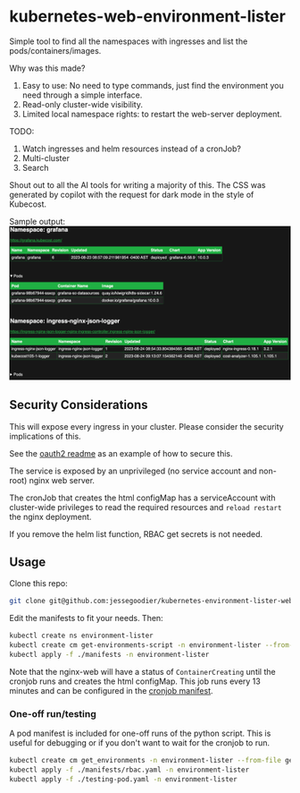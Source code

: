 # kubernetes-web-environment-lister

Simple tool to find all the namespaces with ingresses and list the pods/containers/images.

Why was this made?

1. Easy to use: No need to type commands, just find the environment you need through a simple interface.
2. Read-only cluster-wide visibility.
3. Limited local namespace rights: to restart the web-server deployment.

TODO:

1. Watch ingresses and helm resources instead of a cronJob?
2. Multi-cluster
3. Search

Shout out to all the AI tools for writing a majority of this. The CSS was generated by copilot with the request for dark mode in the style of Kubecost.

Sample output:
![sample-output](screenshot.png)

## Security Considerations

This will expose every ingress in your cluster.  Please consider the security implications of this.

See the [oauth2 readme](auth/oauth2-proxy/README.md) as an example of how to secure this.

The service is exposed by an unprivileged (no service account and non-root) nginx web server.

The cronJob that creates the html configMap has a serviceAccount with cluster-wide privileges to read the required resources and `reload restart` the nginx deployment.

If you remove the helm list function, RBAC get secrets is not needed.

## Usage

Clone this repo:

```sh
git clone git@github.com:jessegoodier/kubernetes-environment-lister-web.git
```

Edit the manifests to fit your needs.
Then:

```sh
kubectl create ns environment-lister
kubectl create cm get-environments-script -n environment-lister --from-file get_environments.py
kubectl apply -f ./manifests -n environment-lister
```

Note that the nginx-web will have a status of `ContainerCreating` until the cronjob runs and creates the html configMap. This job runs every 13 minutes and can be configured in the [cronjob manifest](manifests/kubernetes-cronjob.yaml).

### One-off run/testing

A pod manifest is included for one-off runs of the python script. This is useful for debugging or if you don't want to wait for the cronjob to run.

```sh
kubectl create cm get_environments -n environment-lister --from-file get_environments.py
kubectl apply -f ./manifests/rbac.yaml -n environment-lister
kubectl apply -f ./testing-pod.yaml -n environment-lister
```
